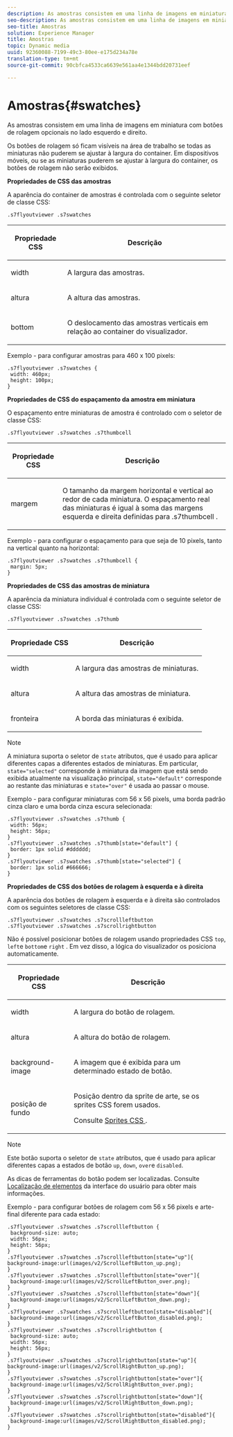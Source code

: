 ```yaml
---
description: As amostras consistem em uma linha de imagens em miniatura com botões de rolagem opcionais no lado esquerdo e direito.
seo-description: As amostras consistem em uma linha de imagens em miniatura com botões de rolagem opcionais no lado esquerdo e direito.
seo-title: Amostras
solution: Experience Manager
title: Amostras
topic: Dynamic media
uuid: 92360088-7199-49c3-80ee-e175d234a78e
translation-type: tm+mt
source-git-commit: 90cbfca4533ca6639e561aa4e1344bdd20731eef

---
```



# Amostras{#swatches}

As amostras consistem em uma linha de imagens em miniatura com botões de rolagem opcionais no lado esquerdo e direito.

<!--<a id="section_061E550C1C1D4DB2BD663A898895B38C"></a>-->

Os botões de rolagem só ficam visíveis na área de trabalho se todas as miniaturas não puderem se ajustar à largura do container. Em dispositivos móveis, ou se as miniaturas puderem se ajustar à largura do container, os botões de rolagem não serão exibidos.

**Propriedades de CSS das amostras**

A aparência do container de amostras é controlada com o seguinte seletor de classe CSS:

```
.s7flyoutviewer .s7swatches
```

<table id="table_94EE3F5BBE4547C0B4943471CEE7EDE4"> 
 <thead> 
  <tr> 
   <th colname="col1" class="entry"> <p> Propriedade CSS </p> </th> 
   <th colname="col2" class="entry"> <p>Descrição </p> </th> 
  </tr> 
 </thead>
 <tbody> 
  <tr> 
   <td colname="col1"> <p> <span class="codeph"> width </span> </p> </td> 
   <td colname="col2"> <p> A largura das amostras. </p> </td> 
  </tr> 
  <tr> 
   <td colname="col1"> <p> <span class="codeph"> altura </span> </p> </td> 
   <td colname="col2"> <p>A altura das amostras. </p> </td> 
  </tr> 
  <tr> 
   <td colname="col1"> <p> <span class="codeph"> bottom </span> </p> </td> 
   <td colname="col2"> <p> O deslocamento das amostras verticais em relação ao container do visualizador. </p> </td> 
  </tr> 
 </tbody> 
</table>

Exemplo - para configurar amostras para 460 x 100 pixels:

```
.s7flyoutviewer .s7swatches { 
 width: 460px; 
 height: 100px;  
}
```

**Propriedades de CSS do espaçamento da amostra em miniatura**

O espaçamento entre miniaturas de amostra é controlado com o seletor de classe CSS:

```
.s7flyoutviewer .s7swatches .s7thumbcell
```

<table id="table_70FAD50E38EB4647B8FAB832F552BBB8"> 
 <thead> 
  <tr> 
   <th colname="col1" class="entry"> <p> Propriedade CSS </p> </th> 
   <th colname="col2" class="entry"> <p>Descrição </p> </th> 
  </tr> 
 </thead>
 <tbody> 
  <tr> 
   <td colname="col1"> <p> <span class="codeph"> margem </span> </p> </td> 
   <td colname="col2"> <p> O tamanho da margem horizontal e vertical ao redor de cada miniatura. O espaçamento real das miniaturas é igual à soma das margens esquerda e direita definidas para <span class="codeph"> .s7thumbcell </span>. </p> </td> 
  </tr> 
 </tbody> 
</table>

Exemplo - para configurar o espaçamento para que seja de 10 pixels, tanto na vertical quanto na horizontal:

```
.s7flyoutviewer .s7swatches .s7thumbcell { 
 margin: 5px; 
}
```

**Propriedades de CSS das amostras de miniatura**

A aparência da miniatura individual é controlada com o seguinte seletor de classe CSS:

```
.s7flyoutviewer .s7swatches .s7thumb
```

<table id="table_85446C72FD914594B7D108381BBFC673"> 
 <thead> 
  <tr> 
   <th colname="col1" class="entry"> <p> Propriedade CSS </p> </th> 
   <th colname="col2" class="entry"> <p>Descrição </p> </th> 
  </tr> 
 </thead>
 <tbody> 
  <tr> 
   <td colname="col1"> <p> <span class="codeph"> width </span> </p> </td> 
   <td colname="col2"> <p> A largura das amostras de miniaturas. </p> </td> 
  </tr> 
  <tr> 
   <td colname="col1"> <p> <span class="codeph"> altura </span> </p> </td> 
   <td colname="col2"> <p>A altura das amostras de miniatura. </p> </td> 
  </tr> 
  <tr> 
   <td colname="col1"> <p> <span class="codeph"> fronteira </span> </p> </td> 
   <td colname="col2"> <p>A borda das miniaturas é exibida. </p> </td> 
  </tr> 
 </tbody> 
</table>

>[!NOTE]
>
>A miniatura suporta o seletor de `state` atributos, que é usado para aplicar diferentes capas a diferentes estados de miniaturas. Em particular, `state="selected"` corresponde à miniatura da imagem que está sendo exibida atualmente na visualização principal, `state="default"` corresponde ao restante das miniaturas e `state="over"` é usada ao passar o mouse.

Exemplo - para configurar miniaturas com 56 x 56 pixels, uma borda padrão cinza claro e uma borda cinza escura selecionada:

```
.s7flyoutviewer .s7swatches .s7thumb { 
 width: 56px; 
 height: 56px;  
} 
.s7flyoutviewer .s7swatches .s7thumb[state="default"] { 
 border: 1px solid #dddddd; 
} 
.s7flyoutviewer .s7swatches .s7thumb[state="selected"] { 
 border: 1px solid #666666; 
}
```

**Propriedades de CSS dos botões de rolagem à esquerda e à direita**

A aparência dos botões de rolagem à esquerda e à direita são controlados com os seguintes seletores de classe CSS:

```
.s7flyoutviewer .s7swatches .s7scrollleftbutton 
.s7flyoutviewer .s7swatches .s7scrollrightbutton
```

Não é possível posicionar botões de rolagem usando propriedades CSS `top`, `left`e `bottom`e `right` . Em vez disso, a lógica do visualizador os posiciona automaticamente.

<table id="table_F957367566C542829E2F6D296F9DAAC5"> 
 <thead> 
  <tr> 
   <th colname="col1" class="entry"> <p> Propriedade CSS </p> </th> 
   <th colname="col2" class="entry"> <p>Descrição </p> </th> 
  </tr> 
 </thead>
 <tbody> 
  <tr> 
   <td colname="col1"> <p> <span class="codeph"> width </span> </p> </td> 
   <td colname="col2"> <p> A largura do botão de rolagem. </p> </td> 
  </tr> 
  <tr> 
   <td colname="col1"> <p> <span class="codeph"> altura </span> </p> </td> 
   <td colname="col2"> <p>A altura do botão de rolagem. </p> </td> 
  </tr> 
  <tr> 
   <td colname="col1"> <p> <span class="codeph"> background-image </span> </p> </td> 
   <td colname="col2"> <p>A imagem que é exibida para um determinado estado de botão. </p> </td> 
  </tr> 
  <tr> 
   <td colname="col1"> <p> <span class="codeph"> posição de fundo </span> </p> </td> 
   <td colname="col2"> <p> Posição dentro da sprite de arte, se os sprites CSS forem usados. </p> <p>Consulte <a href="../../../c-html5-s7-aem-asset-viewers/c-html5-inlinezoom-viewer-about/c-html5-inlinezoom-viewer-customizingviewer/c-html5-inlinezoom-viewer-customizingviewer.md#section-b0af39db1af74561aea9fddcc8cdc2c7" format="dita" scope="local"> Sprites CSS </a>. </p> </td> 
  </tr> 
 </tbody> 
</table>

>[!NOTE]
>
>Este botão suporta o seletor de `state` atributos, que é usado para aplicar diferentes capas a estados de botão `up`, `down`, `over`e `disabled`.

As dicas de ferramentas do botão podem ser localizadas. Consulte [Localização de elementos](../../../c-html5-s7-aem-asset-viewers/c-html5-inlinezoom-viewer-about/c-html5-inlinezoom-viewer-localization.md#concept-6c8e58c611934e93ae3f211f46e15c27) da interface do usuário para obter mais informações.

Exemplo - para configurar botões de rolagem com 56 x 56 pixels e arte-final diferente para cada estado:

```
.s7flyoutviewer .s7swatches .s7scrollleftbutton { 
 background-size: auto; 
 width: 56px; 
 height: 56px; 
} 
.s7flyoutviewer .s7swatches .s7scrollleftbutton[state="up"]{ 
background-image:url(images/v2/ScrollLeftButton_up.png); 
} 
.s7flyoutviewer .s7swatches .s7scrollleftbutton[state="over"]{ 
 background-image:url(images/v2/ScrollLeftButton_over.png); 
} 
.s7flyoutviewer .s7swatches .s7scrollleftbutton[state="down"]{ 
 background-image:url(images/v2/ScrollLeftButton_down.png); 
} 
.s7flyoutviewer .s7swatches .s7scrollleftbutton[state="disabled"]{ 
 background-image:url(images/v2/ScrollLeftButton_disabled.png); 
} 
.s7flyoutviewer .s7swatches .s7scrollrightbutton { 
 background-size: auto; 
 width: 56px; 
 height: 56px; 
} 
.s7flyoutviewer .s7swatches .s7scrollrightbutton[state="up"]{ 
background-image:url(images/v2/ScrollRightButton_up.png); 
} 
.s7flyoutviewer .s7swatches .s7scrollrightbutton[state="over"]{ 
 background-image:url(images/v2/ScrollRightButton_over.png); 
} 
.s7flyoutviewer .s7swatches .s7scrollrightbutton[state="down"]{ 
 background-image:url(images/v2/ScrollRightButton_down.png); 
} 
.s7flyoutviewer .s7swatches .s7scrollrightbutton[state="disabled"]{ 
 background-image:url(images/v2/ScrollRightButton_disabled.png); 
}
```

